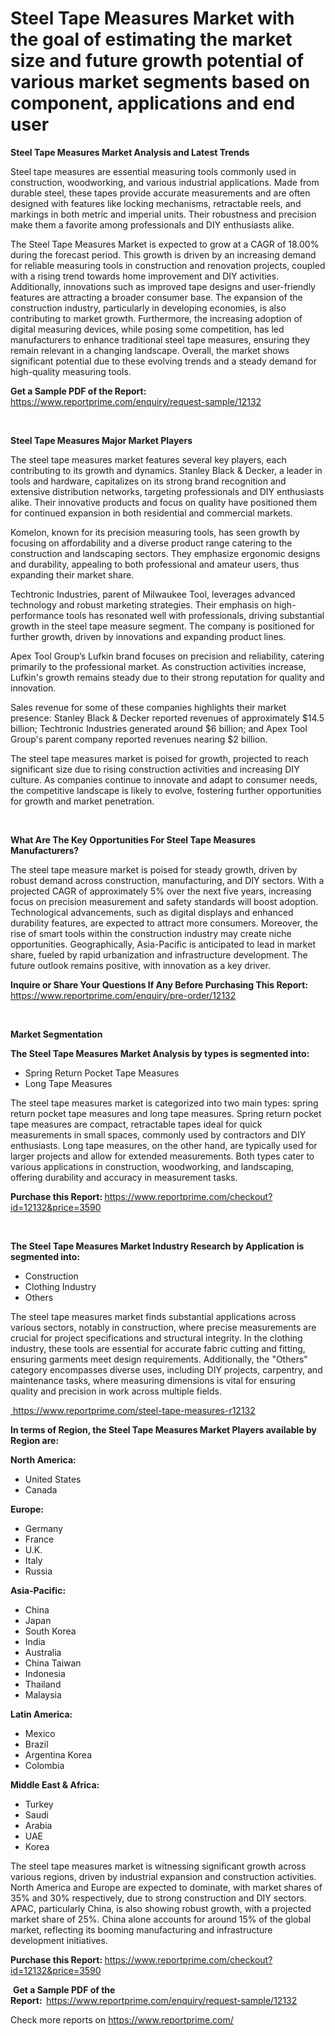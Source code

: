 <p><h1>Steel Tape Measures Market with the goal of estimating the market size and future growth potential of various market segments based on component, applications and end user</h1></p><p><strong>Steel Tape Measures Market Analysis and Latest Trends</strong></p>
<p><p>Steel tape measures are essential measuring tools commonly used in construction, woodworking, and various industrial applications. Made from durable steel, these tapes provide accurate measurements and are often designed with features like locking mechanisms, retractable reels, and markings in both metric and imperial units. Their robustness and precision make them a favorite among professionals and DIY enthusiasts alike.</p><p>The Steel Tape Measures Market is expected to grow at a CAGR of 18.00% during the forecast period. This growth is driven by an increasing demand for reliable measuring tools in construction and renovation projects, coupled with a rising trend towards home improvement and DIY activities. Additionally, innovations such as improved tape designs and user-friendly features are attracting a broader consumer base. The expansion of the construction industry, particularly in developing economies, is also contributing to market growth. Furthermore, the increasing adoption of digital measuring devices, while posing some competition, has led manufacturers to enhance traditional steel tape measures, ensuring they remain relevant in a changing landscape. Overall, the market shows significant potential due to these evolving trends and a steady demand for high-quality measuring tools.</p></p>
<p><strong>Get a Sample PDF of the Report:&nbsp;</strong> <a href="https://www.reportprime.com/enquiry/request-sample/12132?utm_campaign=3296&utm_medium=2&utm_source=Github&utm_content=ia&utm_term=18032025&utm_id=steel-tape-measures">https://www.reportprime.com/enquiry/request-sample/12132</a></p>
<p>&nbsp;</p>
<p><strong>Steel Tape Measures Major Market Players</strong></p>
<p><p>The steel tape measures market features several key players, each contributing to its growth and dynamics. Stanley Black & Decker, a leader in tools and hardware, capitalizes on its strong brand recognition and extensive distribution networks, targeting professionals and DIY enthusiasts alike. Their innovative products and focus on quality have positioned them for continued expansion in both residential and commercial markets.</p><p>Komelon, known for its precision measuring tools, has seen growth by focusing on affordability and a diverse product range catering to the construction and landscaping sectors. They emphasize ergonomic designs and durability, appealing to both professional and amateur users, thus expanding their market share.</p><p>Techtronic Industries, parent of Milwaukee Tool, leverages advanced technology and robust marketing strategies. Their emphasis on high-performance tools has resonated well with professionals, driving substantial growth in the steel tape measure segment. The company is positioned for further growth, driven by innovations and expanding product lines.</p><p>Apex Tool Group’s Lufkin brand focuses on precision and reliability, catering primarily to the professional market. As construction activities increase, Lufkin's growth remains steady due to their strong reputation for quality and innovation.</p><p>Sales revenue for some of these companies highlights their market presence: Stanley Black & Decker reported revenues of approximately $14.5 billion; Techtronic Industries generated around $6 billion; and Apex Tool Group's parent company reported revenues nearing $2 billion.</p><p>The steel tape measures market is poised for growth, projected to reach significant size due to rising construction activities and increasing DIY culture. As companies continue to innovate and adapt to consumer needs, the competitive landscape is likely to evolve, fostering further opportunities for growth and market penetration.</p></p>
<p>&nbsp;</p>
<p><strong>What Are The Key Opportunities For Steel Tape Measures Manufacturers?</strong></p>
<p><p>The steel tape measure market is poised for steady growth, driven by robust demand across construction, manufacturing, and DIY sectors. With a projected CAGR of approximately 5% over the next five years, increasing focus on precision measurement and safety standards will boost adoption. Technological advancements, such as digital displays and enhanced durability features, are expected to attract more consumers. Moreover, the rise of smart tools within the construction industry may create niche opportunities. Geographically, Asia-Pacific is anticipated to lead in market share, fueled by rapid urbanization and infrastructure development. The future outlook remains positive, with innovation as a key driver.</p></p>
<p><strong>Inquire or Share Your Questions If Any Before Purchasing This Report:</strong> <a href="https://www.reportprime.com/enquiry/pre-order/12132?utm_campaign=3296&utm_medium=2&utm_source=Github&utm_content=ia&utm_term=18032025&utm_id=steel-tape-measures">https://www.reportprime.com/enquiry/pre-order/12132</a></p>
<p>&nbsp;</p>
<p><strong>Market Segmentation</strong></p>
<p><strong>The Steel Tape Measures Market Analysis by types is segmented into:</strong></p>
<p><ul><li>Spring Return Pocket Tape Measures</li><li>Long Tape Measures</li></ul></p>
<p><p>The steel tape measures market is categorized into two main types: spring return pocket tape measures and long tape measures. Spring return pocket tape measures are compact, retractable tapes ideal for quick measurements in small spaces, commonly used by contractors and DIY enthusiasts. Long tape measures, on the other hand, are typically used for larger projects and allow for extended measurements. Both types cater to various applications in construction, woodworking, and landscaping, offering durability and accuracy in measurement tasks.</p></p>
<p><strong>Purchase this Report:&nbsp;</strong><a href="https://www.reportprime.com/checkout?id=12132&price=3590&utm_campaign=3296&utm_medium=2&utm_source=Github&utm_content=ia&utm_term=18032025&utm_id=steel-tape-measures">https://www.reportprime.com/checkout?id=12132&price=3590</a></p>
<p>&nbsp;</p>
<p><strong>The Steel Tape Measures Market Industry Research by Application is segmented into:</strong></p>
<p><ul><li>Construction</li><li>Clothing Industry</li><li>Others</li></ul></p>
<p><p>The steel tape measures market finds substantial applications across various sectors, notably in construction, where precise measurements are crucial for project specifications and structural integrity. In the clothing industry, these tools are essential for accurate fabric cutting and fitting, ensuring garments meet design requirements. Additionally, the "Others" category encompasses diverse uses, including DIY projects, carpentry, and maintenance tasks, where measuring dimensions is vital for ensuring quality and precision in work across multiple fields.</p></p>
<p><a href="https://www.reportprime.com/steel-tape-measures-r12132?utm_campaign=3296&utm_medium=2&utm_source=Github&utm_content=ia&utm_term=18032025&utm_id=steel-tape-measures">&nbsp;https://www.reportprime.com/steel-tape-measures-r12132</a></p>
<p><strong>In terms of Region, the Steel Tape Measures Market Players available by Region are:</strong></p>
<p>
    <p> <strong> North America: </strong>
        <ul>
            <li>United States</li>
            <li>Canada</li>
        </ul>
        </p> 
    <p> <strong> Europe: </strong>
        <ul>
            <li>Germany</li>
            <li>France</li>
            <li>U.K.</li>
            <li>Italy</li>
            <li>Russia</li>
        </ul>
        </p> 
    <p> <strong> Asia-Pacific: </strong>
        <ul>
            <li>China</li>
            <li>Japan</li>
            <li>South Korea</li>
            <li>India</li>
            <li>Australia</li>
            <li>China Taiwan</li>
            <li>Indonesia</li>
            <li>Thailand</li>
            <li>Malaysia</li>
        </ul>
        </p> 
    <p> <strong> Latin America: </strong>
        <ul>
            <li>Mexico</li>
            <li>Brazil</li>
            <li>Argentina Korea</li>
            <li>Colombia</li>
        </ul>
        </p> 
    <p> <strong> Middle East & Africa: </strong>
        <ul>
            <li>Turkey</li>
            <li>Saudi</li>
            <li>Arabia</li>
            <li>UAE</li>
            <li>Korea</li>
        </ul>
    </p>
    </p>
<p><p>The steel tape measures market is witnessing significant growth across various regions, driven by industrial expansion and construction activities. North America and Europe are expected to dominate, with market shares of 35% and 30% respectively, due to strong construction and DIY sectors. APAC, particularly China, is also showing robust growth, with a projected market share of 25%. China alone accounts for around 15% of the global market, reflecting its booming manufacturing and infrastructure development initiatives.</p></p>
<p><strong>Purchase this Report: </strong><a href="https://www.reportprime.com/checkout?id=12132&price=3590&utm_campaign=3296&utm_medium=2&utm_source=Github&utm_content=ia&utm_term=18032025&utm_id=steel-tape-measures">https://www.reportprime.com/checkout?id=12132&price=3590</a></p>
<p>&nbsp;<strong>Get a Sample PDF of the Report:&nbsp;&nbsp;</strong><a href="https://www.reportprime.com/enquiry/request-sample/12132?utm_campaign=3296&utm_medium=2&utm_source=Github&utm_content=ia&utm_term=18032025&utm_id=steel-tape-measures">https://www.reportprime.com/enquiry/request-sample/12132</a></p>
<p><strong></strong></p>
<p>Check more reports on <a href="https://www.reportprime.com/?utm_campaign=3296&utm_medium=2&utm_source=Github&utm_content=ia&utm_term=18032025&utm_id=steel-tape-measures">https://www.reportprime.com/</a></p>
